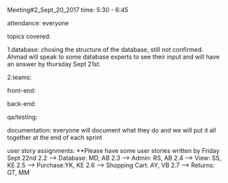 Meeting#2_Sept_20_2017
time: 5:30 - 6:45

attendance: everyone

topics covered: 

1.database: chosing the structure of the database, still not confirmed. Ahmad will speak to some database experts to see their input and will have an answer by thursday Sept 21st.

2.teams:

front-end: 

back-end: 

qa/testing: 

documentation: everyone will document what they do and we will put it all together at the end of each sprint

user story assignments: **Please have some user stories written by Friday Sept 22nd
2.2 --> Database: MD, AB
2.3 --> Admin: RS, AB
2.4 --> View: SS, KE
2.5 --> Purchase:YK, KE
2.6 --> Shopping Cart: AY, VB
2.7 --> Returns: GT, MM



